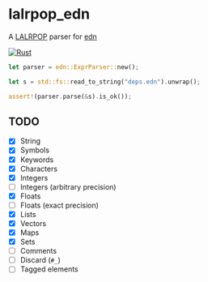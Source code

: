 # lalrpop_edn

A [LALRPOP](https://github.com/lalrpop/lalrpop) parser for [edn](https://github.com/edn-format/edn)

[![Rust](https://github.com/ckampfe/lalrpop_edn/actions/workflows/rust.yml/badge.svg)](https://github.com/ckampfe/lalrpop_edn/actions/workflows/rust.yml)

```rust
let parser = edn::ExprParser::new();

let s = std::fs::read_to_string("deps.edn").unwrap();

assert!(parser.parse(&s).is_ok());
```

## TODO

- [x] String
- [x] Symbols
- [x] Keywords
- [x] Characters
- [x] Integers
- [ ] Integers (arbitrary precision)
- [x] Floats
- [ ] Floats (exact precision)
- [x] Lists
- [x] Vectors
- [x] Maps
- [x] Sets
- [ ] Comments
- [ ] Discard (`#_`)
- [ ] Tagged elements